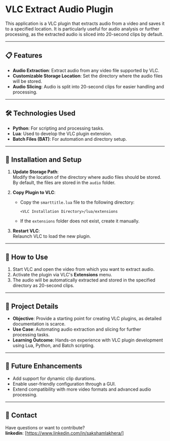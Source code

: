 # VLC Extract Audio Plugin

This application is a VLC plugin that extracts audio from a video and saves it to a specified location. It is particularly useful for audio analysis or further processing, as the extracted audio is sliced into 20-second clips by default.

---

## 📋 Features
- **Audio Extraction**: Extract audio from any video file supported by VLC.
- **Customizable Storage Location**: Set the directory where the audio files will be stored.
- **Audio Slicing**: Audio is split into 20-second clips for easier handling and processing.

---

## 🛠️ Technologies Used
- **Python**: For scripting and processing tasks.
- **Lua**: Used to develop the VLC plugin extension.
- **Batch Files (BAT)**: For automation and directory setup.

---

## 🚀 Installation and Setup
1. **Update Storage Path**:  
   Modify the location of the directory where audio files should be stored. By default, the files are stored in the `audio` folder.
   
2. **Copy Plugin to VLC**:
   - Copy the `smarttitle.lua` file to the following directory:
     ```
     <VLC Installation Directory>/lua/extensions
     ```
   - If the `extensions` folder does not exist, create it manually.

3. **Restart VLC**:  
   Relaunch VLC to load the new plugin.

---

## 🎯 How to Use
1. Start VLC and open the video from which you want to extract audio.
2. Activate the plugin via VLC's **Extensions** menu.
3. The audio will be automatically extracted and stored in the specified directory as 20-second clips.

---

## 📂 Project Details
- **Objective**: Provide a starting point for creating VLC plugins, as detailed documentation is scarce.
- **Use Case**: Automating audio extraction and slicing for further processing tasks.
- **Learning Outcome**: Hands-on experience with VLC plugin development using Lua, Python, and Batch scripting.

---

## 🔧 Future Enhancements
- Add support for dynamic clip durations.
- Enable user-friendly configuration through a GUI.
- Extend compatibility with more video formats and advanced audio processing.

---

## 📧 Contact
Have questions or want to contribute?  
**linkedin**: [https://www.linkedin.com/in/sakshamlakhera/]  
